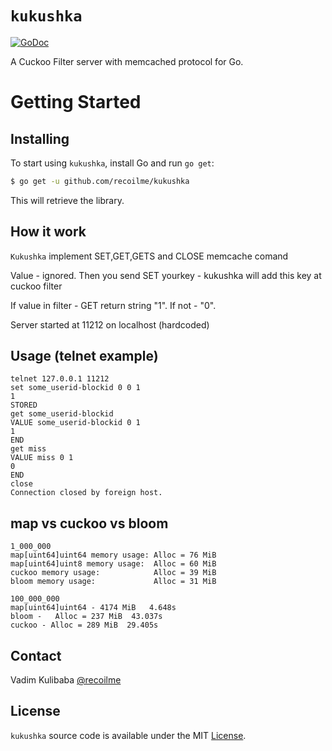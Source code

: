 # `kukushka`

[![GoDoc](https://img.shields.io/badge/api-reference-blue.svg?style=flat-square)](https://godoc.org/github.com/recoilme/kukushka)

A Cuckoo Filter server with memcached protocol for Go.


# Getting Started

## Installing

To start using `kukushka`, install Go and run `go get`:

```sh
$ go get -u github.com/recoilme/kukushka
```

This will retrieve the library.

## How it work

`Kukushka` implement SET,GET,GETS and CLOSE memcache comand

Value - ignored. Then you send SET yourkey - kukushka will add this key at cuckoo filter

If value in filter - GET return string "1". If not - "0".

Server started at 11212 on localhost (hardcoded)

## Usage (telnet example)

```
telnet 127.0.0.1 11212
set some_userid-blockid 0 0 1
1
STORED
get some_userid-blockid
VALUE some_userid-blockid 0 1
1
END
get miss
VALUE miss 0 1
0
END
close
Connection closed by foreign host.
```

## map vs cuckoo vs bloom

```
1_000_000
map[uint64]uint64 memory usage: Alloc = 76 MiB
map[uint64]uint8 memory usage:  Alloc = 60 MiB 
cuckoo memory usage:            Alloc = 39 MiB
bloom memory usage:             Alloc = 31 MiB

100_000_000
map[uint64]uint64 - 4174 MiB   4.648s
bloom -   Alloc = 237 MiB  43.037s
cuckoo - Alloc = 289 MiB  29.405s

```

## Contact

Vadim Kulibaba [@recoilme](https://github.com/recoilme)

## License

`kukushka` source code is available under the MIT [License](/LICENSE).